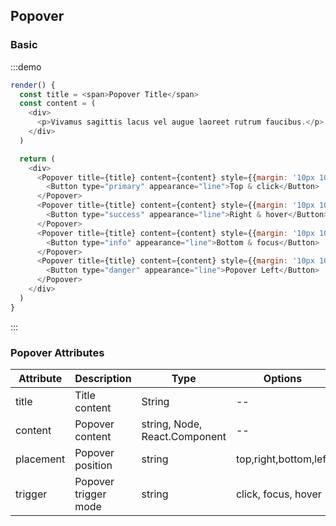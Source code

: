 ## Popover


### Basic

:::demo 


```js
render() {
  const title = <span>Popover Title</span>
  const content = (
    <div>
      <p>Vivamus sagittis lacus vel augue laoreet rutrum faucibus.</p>
    </div>
  )

  return (
    <div>
      <Popover title={title} content={content} style={{margin: '10px 10px'}}>
        <Button type="primary" appearance="line">Top & click</Button>
      </Popover>
      <Popover title={title} content={content} style={{margin: '10px 10px'}} placement="right" trigger="hover">
        <Button type="success" appearance="line">Right & hover</Button>
      </Popover>
      <Popover title={title} content={content} style={{margin: '10px 10px'}} placement="bottom" trigger="focus">
        <Button type="info" appearance="line">Bottom & focus</Button>
      </Popover>
      <Popover title={title} content={content} style={{margin: '10px 10px'}} placement="left" trigger="click">
        <Button type="danger" appearance="line">Popover Left</Button>
      </Popover>
    </div>
  )
}
```
:::

### Popover Attributes

| Attribute | Description | Type | Options | Default |
| ------- | ------- | ------- | ------- | ------- |
| title | Title content | String | -- | -- |
| content | Popover content | string, Node, React.Component | -- | -- |
| placement | Popover position | string | top,right,bottom,left | top |
| trigger | Popover trigger mode| string | click, focus, hover | click |

